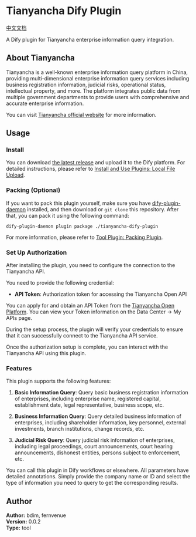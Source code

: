 # Tianyancha Dify Plugin

[中文文档](./README.zh.md)

A Dify plugin for Tianyancha enterprise information query integration.

## About Tianyancha

Tianyancha is a well-known enterprise information query platform in China, providing multi-dimensional enterprise information query services including business registration information, judicial risks, operational status, intellectual property, and more. The platform integrates public data from multiple government departments to provide users with comprehensive and accurate enterprise information.

You can visit [Tianyancha official website](https://www.tianyancha.com/) for more information.

## Usage

### Install

You can download [the latest release](https://github.com/bdim404/tianyancha-dify-plugin/releases/latest) and upload it to the Dify platform. For detailed instructions, please refer to [Install and Use Plugins: Local File Upload](https://docs.dify.ai/plugins/quick-start/install-plugins#local-file-upload).

### Packing (Optional)

If you want to pack this plugin yourself, make sure you have [dify-plugin-daemon](https://github.com/langgenius/dify-plugin-daemon/releases) installed, and then download or `git clone` this repository. After that, you can pack it using the following command:

```
dify-plugin-daemon plugin package ./tianyancha-dify-plugin
```

For more information, please refer to [Tool Plugin: Packing Plugin](https://docs.dify.ai/plugins/quick-start/develop-plugins/tool-plugin#packing-plugin).

### Set Up Authorization

After installing the plugin, you need to configure the connection to the Tianyancha API.

You need to provide the following credential:

- **API Token**: Authorization token for accessing the Tianyancha Open API

You can apply for and obtain an API Token from the [Tianyancha Open Platform](https://open.tianyancha.com/). You can view your Token information on the Data Center -> My APIs page.

During the setup process, the plugin will verify your credentials to ensure that it can successfully connect to the Tianyancha API service.

Once the authorization setup is complete, you can interact with the Tianyancha API using this plugin.

### Features

This plugin supports the following features:

1. **Basic Information Query**: Query basic business registration information of enterprises, including enterprise name, registered capital, establishment date, legal representative, business scope, etc.

2. **Business Information Query**: Query detailed business information of enterprises, including shareholder information, key personnel, external investments, branch institutions, change records, etc.

3. **Judicial Risk Query**: Query judicial risk information of enterprises, including legal proceedings, court announcements, court hearing announcements, dishonest entities, persons subject to enforcement, etc.

You can call this plugin in Dify workflows or elsewhere. All parameters have detailed annotations. Simply provide the company name or ID and select the type of information you need to query to get the corresponding results.

## Author

**Author:** bdim, fernvenue  
**Version:** 0.0.2  
**Type:** tool
